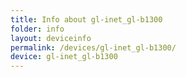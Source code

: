 ```yaml
---
title: Info about gl-inet_gl-b1300
folder: info
layout: deviceinfo
permalink: /devices/gl-inet_gl-b1300/
device: gl-inet_gl-b1300
---
```

